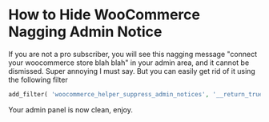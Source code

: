 # How to Hide WooCommerce Nagging Admin Notice

If you are not a pro subscriber, you will see this nagging message "connect your woocommerce store blah blah" in your admin area, and it cannot be dismissed. Super annoying I must say. But you can easily get rid of it using the following filter

```php
add_filter( 'woocommerce_helper_suppress_admin_notices', '__return_true' );
```

Your admin panel is now clean, enjoy.